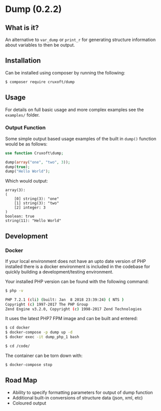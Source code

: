 # Dump (0.2.2)

## What is it?

An alternative to `var_dump` or `print_r` for generating structure information about variables to then be output.  

## Installation

Can be installed using composer by running the following:

```sh
$ composer require cruxoft/dump
```

## Usage

For details on full basic usage and more complex examples see the `examples/` folder.

### Output Function

Some simple output based usage examples of the built in `dump()` function would be as follows:

```php
use function Cruxoft\dump;

dump(array("one", "two", 3));
dump(true);
dump("Hello World");
```

Which would output:

```
array(3):
(
    [0] string(3): "one"
    [1] string(3): "two"
    [2] integer: 3
)
boolean: true
string(11): "Hello World"
```
## Development

### Docker

If your local environment does not have an upto date version of PHP installed there is a docker environment is included in the codebase for quickly building a development/testing environment.

Your installed PHP version can be found with the following command:

```sh
$ php -v

PHP 7.2.1 (cli) (built: Jan  8 2018 23:39:24) ( NTS )
Copyright (c) 1997-2017 The PHP Group
Zend Engine v3.2.0, Copyright (c) 1998-2017 Zend Technologies
```

It uses the latest PHP7 FPM image and can be built and entered:

```sh
$ cd docker
$ docker-compose -p dump up -d
$ docker exec -it dump_php_1 bash

$ cd /code/
```

The container can be torn down with:

```sh
$ docker-compose stop
```

## Road Map

+ Ability to specify formatting parameters for output of dump function
+ Additional built-in conversions of structure data (json, xml, etc)
+ Coloured output

